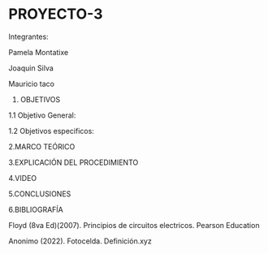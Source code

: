 # PROYECTO-3


Integrantes:

Pamela Montatixe

Joaquin Silva

Mauricio taco

1. OBJETIVOS

1.1 Objetivo General:



1.2 Objetivos especificos:



2.MARCO TEÓRICO



3.EXPLICACIÓN DEL PROCEDIMIENTO




4.VIDEO



5.CONCLUSIONES



6.BIBLIOGRAFÍA

Floyd (8va Ed)(2007). Principios de circuitos electricos. Pearson Education

Anonimo (2022). Fotocelda. Definición.xyz
